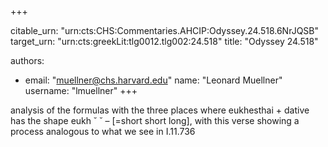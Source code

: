 +++


citable_urn: "urn:cts:CHS:Commentaries.AHCIP:Odyssey.24.518.6NrJQSB"
target_urn: "urn:cts:greekLit:tlg0012.tlg002:24.518"
title: "Odyssey 24.518"

authors:
- email: "muellner@chs.harvard.edu"
  name: "Leonard Muellner"
  username: "lmuellner"
+++

<p>analysis of the formulas with the three places where eukhesthai + dative has the shape eukh ˘ ˘ – [=short short long], with this verse showing a process analogous to what we see in I.11.736</p>